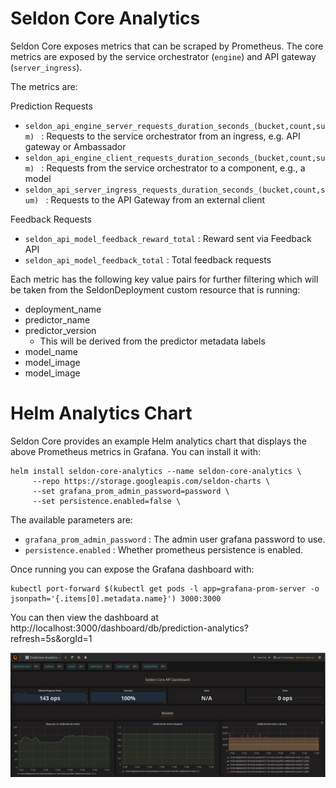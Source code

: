 # Seldon Core Analytics

Seldon Core exposes metrics that can be scraped by Prometheus. The core metrics are exposed by the service orchestrator (```engine```) and API gateway (```server_ingress```).

The metrics are:

Prediction Requests

 * ```seldon_api_engine_server_requests_duration_seconds_(bucket,count,sum) ``` : Requests to the service orchestrator from an ingress, e.g. API gateway or Ambassador
 * ```seldon_api_engine_client_requests_duration_seconds_(bucket,count,sum) ``` : Requests from the service orchestrator to a component, e.g., a model
 * ```seldon_api_server_ingress_requests_duration_seconds_(bucket,count,sum) ``` : Requests to the API Gateway from an external client

Feedback Requests

 * ```seldon_api_model_feedback_reward_total``` : Reward sent via Feedback API
 * ```seldon_api_model_feedback_total``` : Total feedback requests

Each metric has the following key value pairs for further filtering which will be taken from the SeldonDeployment custom resource that is running:

  * deployment_name
  * predictor_name
  * predictor_version
    * This will be derived from the predictor metadata labels
  * model_name
  * model_image  
  * model_image


# Helm Analytics Chart

Seldon Core provides an example Helm analytics chart that displays the above Prometheus metrics in Grafana. You can install it with:

```
helm install seldon-core-analytics --name seldon-core-analytics \
     --repo https://storage.googleapis.com/seldon-charts \
     --set grafana_prom_admin_password=password \
     --set persistence.enabled=false \
```

The available parameters are:

 * ```grafana_prom_admin_password``` : The admin user grafana password to use.
 * ```persistence.enabled``` : Whether prometheus persistence is enabled.

Once running you can expose the Grafana dashboard with:

```
kubectl port-forward $(kubectl get pods -l app=grafana-prom-server -o jsonpath='{.items[0].metadata.name}') 3000:3000
```

You can then view the dashboard at http://localhost:3000/dashboard/db/prediction-analytics?refresh=5s&orgId=1

![dashboard](./dashboard.png)

